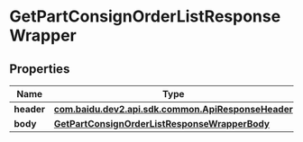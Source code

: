 

# GetPartConsignOrderListResponseWrapper


## Properties

Name | Type | Description | Notes
------------ | ------------- | ------------- | -------------
**header** | [**com.baidu.dev2.api.sdk.common.ApiResponseHeader**](com.baidu.dev2.api.sdk.common.ApiResponseHeader.md) |  |  [optional]
**body** | [**GetPartConsignOrderListResponseWrapperBody**](GetPartConsignOrderListResponseWrapperBody.md) |  |  [optional]



